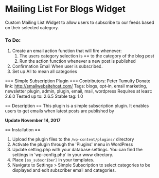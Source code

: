 # Mailing List For Blogs Widget

Custom Mailing List Widget to allow users to subscribe to our feeds based on their selected category.

### To Do:
1. Create an email action function that will fire whenever:
    1. The users category selection is == to the category of the blog post
    2. Run the action function whenever a new post is published
2. Confirmation Email When user is subscribed.
3. Set up All to mean all categories



=== Simple Subscription Plugin ===
Contributors: Peter Tumulty
Donate link: http://smallwebsitehost.com/
Tags: blogs, opt-in, email marketing, newsletter plugin, admin, plugin, email, mail, wordpress
Requires at least: 2.6.0
Tested up to: 2.6.5
Stable tag: 1.0

== Description ==
This plugin is a simple subscription plugin. It enables users to get emails when latest posts are published by




<b>Update November 14, 2017</b>



== Installation ==

1. Upload the plugin files to the `/wp-content/plugins/` directory
2. Activate the plugin through the 'Plugins' menu in WordPress
3. Update setting.php with your database settings. You can find the settings in 'wp-config.php' in your www directory.
4. Place `[ss_subscriber]` in your templates.
5. Navigate to Settings > Simple Subscription to select categories to be displayed and edit subscriber email and categories. 
